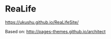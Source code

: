 # ReaLife

https://ukushu.github.io/ReaLifeSite/

Based on: http://pages-themes.github.io/architect
